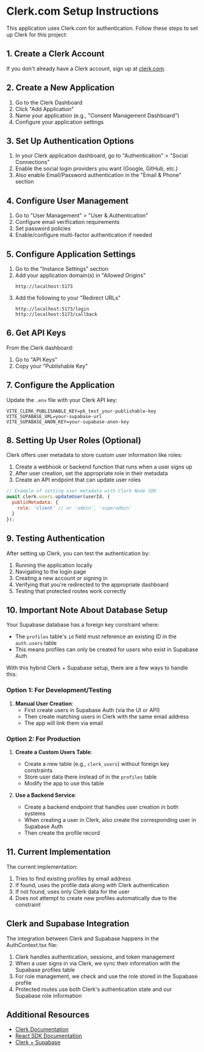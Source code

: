 # Clerk.com Setup Instructions

This application uses Clerk.com for authentication. Follow these steps to set up Clerk for this project:

## 1. Create a Clerk Account

If you don't already have a Clerk account, sign up at [clerk.com](https://clerk.com/).

## 2. Create a New Application

1. Go to the Clerk Dashboard
2. Click "Add Application"
3. Name your application (e.g., "Consent Management Dashboard")
4. Configure your application settings

## 3. Set Up Authentication Options

1. In your Clerk application dashboard, go to "Authentication" > "Social Connections"
2. Enable the social login providers you want (Google, GitHub, etc.)
3. Also enable Email/Password authentication in the "Email & Phone" section

## 4. Configure User Management

1. Go to "User Management" > "User & Authentication"
2. Configure email verification requirements
3. Set password policies
4. Enable/configure multi-factor authentication if needed

## 5. Configure Application Settings

1. Go to the "Instance Settings" section
2. Add your application domain(s) in "Allowed Origins"
   ```
   http://localhost:5173
   ```
3. Add the following to your "Redirect URLs"
   ```
   http://localhost:5173/login
   http://localhost:5173/callback
   ```

## 6. Get API Keys

From the Clerk dashboard:

1. Go to "API Keys"
2. Copy your "Publishable Key"

## 7. Configure the Application

Update the `.env` file with your Clerk API key:

```
VITE_CLERK_PUBLISHABLE_KEY=pk_test_your-publishable-key
VITE_SUPABASE_URL=your-supabase-url
VITE_SUPABASE_ANON_KEY=your-supabase-anon-key
```

## 8. Setting Up User Roles (Optional)

Clerk offers user metadata to store custom user information like roles:

1. Create a webhook or backend function that runs when a user signs up
2. After user creation, set the appropriate role in their metadata
3. Create an API endpoint that can update user roles

```javascript
// Example of setting user metadata with Clerk Node SDK
await clerk.users.updateUser(userId, {
  publicMetadata: {
    role: 'client' // or 'admin', 'superadmin'
  }
});
```

## 9. Testing Authentication

After setting up Clerk, you can test the authentication by:

1. Running the application locally
2. Navigating to the login page
3. Creating a new account or signing in
4. Verifying that you're redirected to the appropriate dashboard
5. Testing that protected routes work correctly

## 10. Important Note About Database Setup

Your Supabase database has a foreign key constraint where:
- The `profiles` table's `id` field must reference an existing ID in the `auth.users` table
- This means profiles can only be created for users who exist in Supabase Auth

With this hybrid Clerk + Supabase setup, there are a few ways to handle this:

### Option 1: For Development/Testing
1. **Manual User Creation**: 
   - First create users in Supabase Auth (via the UI or API)
   - Then create matching users in Clerk with the same email address
   - The app will link them via email

### Option 2: For Production
1. **Create a Custom Users Table**:
   - Create a new table (e.g., `clerk_users`) without foreign key constraints
   - Store user data there instead of in the `profiles` table
   - Modify the app to use this table

2. **Use a Backend Service**:
   - Create a backend endpoint that handles user creation in both systems
   - When creating a user in Clerk, also create the corresponding user in Supabase Auth
   - Then create the profile record

## 11. Current Implementation

The current implementation:
1. Tries to find existing profiles by email address
2. If found, uses the profile data along with Clerk authentication
3. If not found, uses only Clerk data for the user
4. Does not attempt to create new profiles automatically due to the constraint

## Clerk and Supabase Integration

The integration between Clerk and Supabase happens in the AuthContext.tsx file:

1. Clerk handles authentication, sessions, and token management
2. When a user signs in via Clerk, we sync their information with the Supabase profiles table
3. For role management, we check and use the role stored in the Supabase profile
4. Protected routes use both Clerk's authentication state and our Supabase role information

## Additional Resources

- [Clerk Documentation](https://clerk.com/docs)
- [React SDK Documentation](https://clerk.com/docs/quickstarts/react)
- [Clerk + Supabase](https://clerk.com/docs/integrations/databases/supabase)